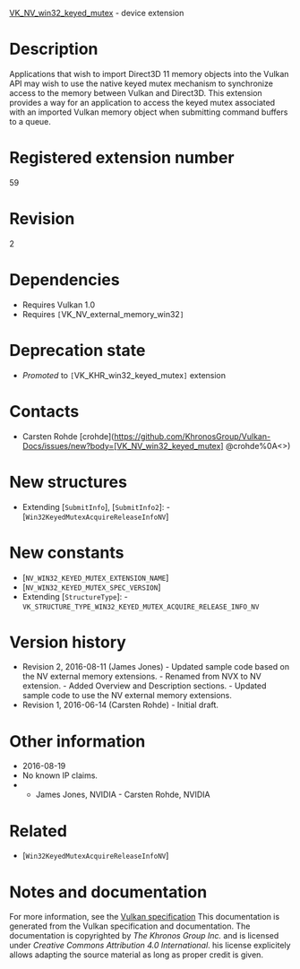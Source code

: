 [VK_NV_win32_keyed_mutex](https://www.khronos.org/registry/vulkan/specs/1.3-extensions/man/html/VK_NV_win32_keyed_mutex.html) - device extension

# Description
Applications that wish to import Direct3D 11 memory objects into the Vulkan
API may wish to use the native keyed mutex mechanism to synchronize access
to the memory between Vulkan and Direct3D.
This extension provides a way for an application to access the keyed mutex
associated with an imported Vulkan memory object when submitting command
buffers to a queue.

# Registered extension number
59

# Revision
2

# Dependencies
- Requires Vulkan 1.0
- Requires `[`VK_NV_external_memory_win32`]`

# Deprecation state
- *Promoted* to `[`VK_KHR_win32_keyed_mutex`]` extension

# Contacts
- Carsten Rohde [crohde](https://github.com/KhronosGroup/Vulkan-Docs/issues/new?body=[VK_NV_win32_keyed_mutex] @crohde%0A<<Here describe the issue or question you have about the VK_NV_win32_keyed_mutex extension>>)

# New structures
- Extending [`SubmitInfo`], [`SubmitInfo2`]:  - [`Win32KeyedMutexAcquireReleaseInfoNV`]

# New constants
- [`NV_WIN32_KEYED_MUTEX_EXTENSION_NAME`]
- [`NV_WIN32_KEYED_MUTEX_SPEC_VERSION`]
- Extending [`StructureType`]:  - `VK_STRUCTURE_TYPE_WIN32_KEYED_MUTEX_ACQUIRE_RELEASE_INFO_NV`

# Version history
- Revision 2, 2016-08-11 (James Jones)  - Updated sample code based on the NV external memory extensions.  - Renamed from NVX to NV extension.  - Added Overview and Description sections.  - Updated sample code to use the NV external memory extensions. 
- Revision 1, 2016-06-14 (Carsten Rohde)  - Initial draft.

# Other information
* 2016-08-19
* No known IP claims.
*   - James Jones, NVIDIA  - Carsten Rohde, NVIDIA

# Related
- [`Win32KeyedMutexAcquireReleaseInfoNV`]

# Notes and documentation
For more information, see the [Vulkan specification](https://www.khronos.org/registry/vulkan/specs/1.3-extensions/html/vkspec.html)
This documentation is generated from the Vulkan specification and documentation.
The documentation is copyrighted by *The Khronos Group Inc.* and is licensed under *Creative Commons Attribution 4.0 International*.
his license explicitely allows adapting the source material as long as proper credit is given.
        